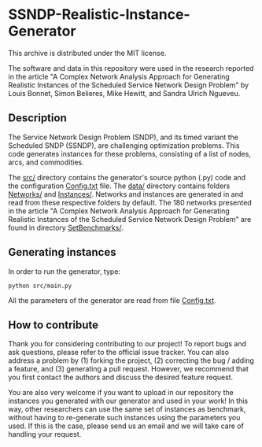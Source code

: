 # SSNDP-Realistic-Instance-Generator
This archive is distributed under the MIT license.

The software and data in this repository were used in the research reported in the article "A Complex Network Analysis Approach for Generating Realistic Instances of the Scheduled Service Network Design Problem" by Louis Bonnet, Simon Belieres, Mike Hewitt, and Sandra Ulrich Ngueveu.

## Description
The Service Network Design Problem (SNDP), and its timed variant the Scheduled SNDP (SSNDP), are challenging optimization problems. This code generates instances for these problems, consisting of a list of nodes, arcs, and commodities.

The [src/](src/) directory contains the generator's source python (.py) code and the configuration [Config.txt](src/Config.txt) file. The [data/](data/) directory contains folders [Networks/](data/Networks/) and [Instances/](data/Instances). Networks and instances are generated in and read from these respective folders by default. The 180 networks presented in the article "A Complex Network Analysis Approach for Generating Realistic Instances of the Scheduled Service Network Design Problem" are found in directory [SetBenchmarks/](data/Networks/SetBenchmarks/).

## Generating instances
In order to run the generator, type:
```
python src/main.py
```

All the parameters of the generator are read from file [Config.txt](src/Config.txt).

## How to contribute
Thank you for considering contributing to our project! To report bugs and ask questions, please refer to the official issue tracker. You can also address a problem by (1) forking the project, (2) correcting the bug / adding a feature, and (3) generating a pull request. However, we recommend that you first contact the authors and discuss the desired feature request.

You are also very welcome if you want to upload in our repository the instances you generated with our generator and used in your work! In this way, other researchers can use the same set of instances as benchmark, without having to re-generate such instances using the parameters you used. If this is the case, please send us an email and we will take care of handling your request.
